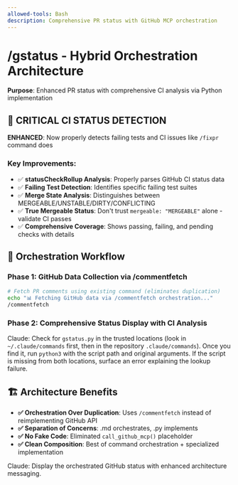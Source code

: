 ```yaml
---
allowed-tools: Bash
description: Comprehensive PR status with GitHub MCP orchestration
---
```


# /gstatus - Hybrid Orchestration Architecture

**Purpose**: Enhanced PR status with comprehensive CI analysis via Python implementation

## 🚨 CRITICAL CI STATUS DETECTION

**ENHANCED**: Now properly detects failing tests and CI issues like `/fixpr` command does

### Key Improvements:
- ✅ **statusCheckRollup Analysis**: Properly parses GitHub CI status data
- ✅ **Failing Test Detection**: Identifies specific failing test suites
- ✅ **Merge State Analysis**: Distinguishes between MERGEABLE/UNSTABLE/DIRTY/CONFLICTING
- ✅ **True Mergeable Status**: Don't trust `mergeable: "MERGEABLE"` alone - validate CI passes
- ✅ **Comprehensive Coverage**: Shows passing, failing, and pending checks with details

## 🔄 Orchestration Workflow

### Phase 1: GitHub Data Collection via /commentfetch
```bash
# Fetch PR comments using existing command (eliminates duplication)
echo "📊 Fetching GitHub data via /commentfetch orchestration..."
/commentfetch
```

### Phase 2: Comprehensive Status Display with CI Analysis
Claude: Check for `gstatus.py` in the trusted locations (look in `~/.claude/commands` first, then in the repository `.claude/commands`). Once you find it, run `python3` with the script path and original arguments. If the script is missing from both locations, surface an error explaining the lookup failure.


## 🏗️ Architecture Benefits

- **✅ Orchestration Over Duplication**: Uses `/commentfetch` instead of reimplementing GitHub API
- **✅ Separation of Concerns**: .md orchestrates, .py implements
- **✅ No Fake Code**: Eliminated `call_github_mcp()` placeholder
- **✅ Clean Composition**: Best of command orchestration + specialized implementation

Claude: Display the orchestrated GitHub status with enhanced architecture messaging.
